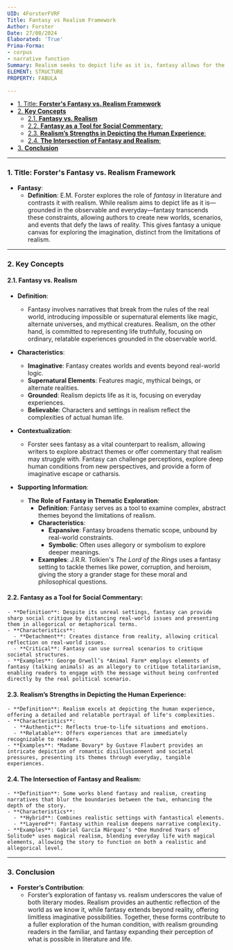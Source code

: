 ```yaml
---
UID: 4ForsterFVRF
Title: Fantasy vs Realism Framework
Author: Forster
Date: 27/08/2024
Elaborated: 'True'
Prima-Forma:
- corpus
- narrative function
Summary: Realism seeks to depict life as it is, fantasy allows for the creation of worlds and scenarios beyond the constraints of reality.
ELEMENT: STRUCTURE
PROPERTY: FABULA

---
```


- [1. Title: **Forster's Fantasy vs. Realism Framework**](#1-title-forsters-fantasy-vs-realism-framework)
- [2. **Key Concepts**](#2-key-concepts)
  - [2.1. **Fantasy vs. Realism**](#21-fantasy-vs-realism)
  - [2.2. **Fantasy as a Tool for Social Commentary**:](#22-fantasy-as-a-tool-for-social-commentary)
  - [2.3. **Realism’s Strengths in Depicting the Human Experience**:](#23-realisms-strengths-in-depicting-the-human-experience)
  - [2.4. **The Intersection of Fantasy and Realism**:](#24-the-intersection-of-fantasy-and-realism)
- [3. **Conclusion**](#3-conclusion)


---

### 1. Title: **Forster's Fantasy vs. Realism Framework**

- **Fantasy**:
  - **Definition**: E.M. Forster explores the role of *fantasy* in literature and contrasts it with realism. While realism aims to depict life as it is—grounded in the observable and everyday—fantasy transcends these constraints, allowing authors to create new worlds, scenarios, and events that defy the laws of reality. This gives fantasy a unique canvas for exploring the imagination, distinct from the limitations of realism.

---

### 2. **Key Concepts**

#### 2.1. **Fantasy vs. Realism**

- **Definition**: 
  - Fantasy involves narratives that break from the rules of the real world, introducing impossible or supernatural elements like magic, alternate universes, and mythical creatures. Realism, on the other hand, is committed to representing life truthfully, focusing on ordinary, relatable experiences grounded in the observable world.

- **Characteristics**:
  - **Imaginative**: Fantasy creates worlds and events beyond real-world logic.
  - **Supernatural Elements**: Features magic, mythical beings, or alternate realities.
  - **Grounded**: Realism depicts life as it is, focusing on everyday experiences.
  - **Believable**: Characters and settings in realism reflect the complexities of actual human life.

- **Contextualization**:
  - Forster sees fantasy as a vital counterpart to realism, allowing writers to explore abstract themes or offer commentary that realism may struggle with. Fantasy can challenge perceptions, explore deep human conditions from new perspectives, and provide a form of imaginative escape or catharsis.

- **Supporting Information**:

  - **The Role of Fantasy in Thematic Exploration**:
    - **Definition**: Fantasy serves as a tool to examine complex, abstract themes beyond the limitations of realism.
    - **Characteristics**:
      - **Expansive**: Fantasy broadens thematic scope, unbound by real-world constraints.
      - **Symbolic**: Often uses allegory or symbolism to explore deeper meanings.
    - **Examples**: J.R.R. Tolkien's *The Lord of the Rings* uses a fantasy setting to tackle themes like power, corruption, and heroism, giving the story a grander stage for these moral and philosophical questions.

#### 2.2. **Fantasy as a Tool for Social Commentary**:
    - **Definition**: Despite its unreal settings, fantasy can provide sharp social critique by distancing real-world issues and presenting them in allegorical or metaphorical terms.
    - **Characteristics**:
      - **Detachment**: Creates distance from reality, allowing critical reflection on real-world issues.
      - **Critical**: Fantasy can use surreal scenarios to critique societal structures.
    - **Examples**: George Orwell’s *Animal Farm* employs elements of fantasy (talking animals) as an allegory to critique totalitarianism, enabling readers to engage with the message without being confronted directly by the real political scenario.

#### 2.3. **Realism’s Strengths in Depicting the Human Experience**:
    - **Definition**: Realism excels at depicting the human experience, offering a detailed and relatable portrayal of life's complexities.
    - **Characteristics**:
      - **Authentic**: Reflects true-to-life situations and emotions.
      - **Relatable**: Offers experiences that are immediately recognizable to readers.
    - **Examples**: *Madame Bovary* by Gustave Flaubert provides an intricate depiction of romantic disillusionment and societal pressures, presenting its themes through everyday, tangible experiences.
#### 2.4. **The Intersection of Fantasy and Realism**:
    - **Definition**: Some works blend fantasy and realism, creating narratives that blur the boundaries between the two, enhancing the depth of the story.
    - **Characteristics**:
      - **Hybrid**: Combines realistic settings with fantastical elements.
      - **Layered**: Fantasy within realism deepens narrative complexity.
    - **Examples**: Gabriel García Márquez’s *One Hundred Years of Solitude* uses magical realism, blending everyday life with magical elements, allowing the story to function on both a realistic and allegorical level.

---

### 3. **Conclusion**

- **Forster’s Contribution**:
  - Forster’s exploration of fantasy vs. realism underscores the value of both literary modes. Realism provides an authentic reflection of the world as we know it, while fantasy extends beyond reality, offering limitless imaginative possibilities. Together, these forms contribute to a fuller exploration of the human condition, with realism grounding readers in the familiar, and fantasy expanding their perception of what is possible in literature and life.

